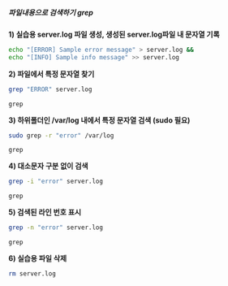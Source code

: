 ##### 파일내용으로 검색하기 grep #####

**1) 실습용 server.log 파일 생성, 생성된 server.log파일 내 문자열 기록**
```bash
echo "[ERROR] Sample error message" > server.log &&
echo "[INFO] Sample info message" >> server.log
```

**2) 파일에서 특정 문자열 찾기**

```bash
grep "ERROR" server.log
```

```tech
grep
```

**3) 하위폴더인 /var/log 내에서 특정 문자열 검색 (sudo 필요)**

```bash
sudo grep -r "error" /var/log
```

```tech
grep
```

**4) 대소문자 구분 없이 검색**

```bash
grep -i "error" server.log
```

```tech
grep
```

**5) 검색된 라인 번호 표시**

```bash
grep -n "error" server.log
```

```tech
grep
```

**6) 실습용 파일 삭제**
```bash
rm server.log
```
